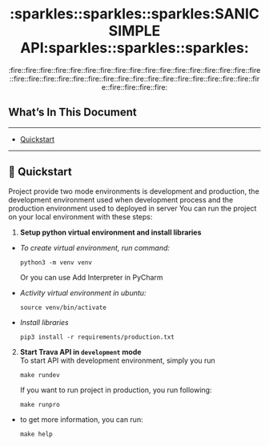 <h1 align="center">
  :sparkles::sparkles::sparkles:SANIC SIMPLE API:sparkles::sparkles::sparkles:
</h1>
<p align="center">
    :fire::fire::fire::fire::fire::fire::fire::fire::fire::fire::fire::fire::fire::fire::fire::fire::fire::fire::fire::fire::fire::fire::fire::fire::fire::fire::fire::fire::fire::fire::fire::fire::fire::fire::fire::fire::fire::fire:
</p>

## What’s In This Document

---
- [Quickstart](#quickstart)

---
## :rocket: Quickstart <a name="quickstart"></a>
Project provide two mode environments is development and production, the development environment used when development process and the production environment used to deployed in server
You can run the project on your local environment with these steps:
1. **Setup python virtual environment and install libraries**
- *To create virtual environment, run command:*

    ```shell
    python3 -m venv venv
    ```
    Or you can use Add Interpreter in PyCharm

- *Activity virtual environment in ubuntu:*
    ```shell
    source venv/bin/activate
    ```
- *Install libraries*
    ```shell
    pip3 install -r requirements/production.txt
    ```

2. **Start Trava API in `development` mode** <br />
    To start API with development environment, simply you run

    ```shell
    make rundev
    ```
   
    If you want to run project in production, you run following:
    
    ```shell
    make runpro
    ```
- to get more information, you can run:
    ```shell
    make help
    ```
